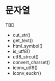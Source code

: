 # 문자열

TBD

- cut_str()
- get_text()
- html_symbol()
- is_utf8()
- utf8_strcut()
- convert_charset()
- iconv_utf8()
- iconv_euckr()
